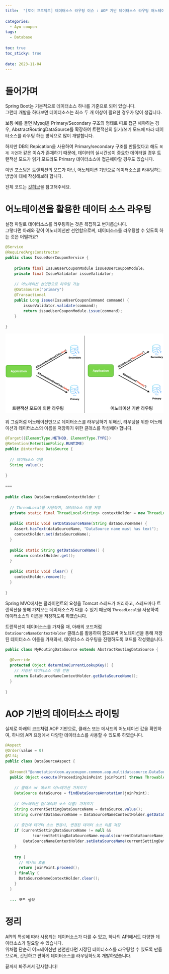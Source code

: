 ```yaml
---
title:  "[토이 프로젝트] 데이터소스 라우팅 이슈 : AOP 기반 데이터소스 라우팅 어노테이션"

categories:
  - Ayu-coupon
tags:
  - Database

toc: true
toc_sticky: true

date: 2023-11-04
---
```


# 들어가며

Spring Boot는 기본적으로 데이터소스 하나를 기준으로 되어 있습니다.  
그런데 개발을 하다보면 데이터소스는 최소 두 개 이상이 필요한 경우가 많이 생깁니다.

보통 예를 들면 Mysql을 Primary/Secondary 구조의 형태로 따로 접근 해야하는 경우, AbstractRoutingDataSource를 확장하여 트랜잭션의 읽기/쓰기 모드에 따라 데이터소스를 라우팅 하는 방식으로 많이 개발합니다.

하지만 DB의 Repication을 사용하여 Primary/secondary 구조를 만들었다고 해도 `복제 지연`과 같은 이슈가 존재하기 때문에, 데이터의 실시간성이 중요한 데이터일 경우 트랜잭션 모드가 읽기 모드라도 Primary 데이터소스에 접근해야할 경우도 있습니다.  

이번 포스팅은 트랜잭션의 모드가 아닌, 어노테이션 기반으로 데이터소스를 라우팅하는 방법에 대해 작성해보려 합니다.  

전체 코드는 [깃허브](https://github.com/f-lab-edu/AYU-Coupon-Service/tree/develop/src/main/java/com/ayucoupon/common/aop/multidatasource)을 참고해주세요.

# 어노테이션을 활용한 데이터 소스 라우팅

설정 파일로 데이터소스를 라우팅하는 것은 복잡하고 번거롭습니다.  
그렇다면 아래와 같이 어노테이션만 선언함으로써, 데이터소스를 라우팅할 수 있도록 하는 것은 어떨까요?  

```java
@Service
@RequiredArgsConstructor
public class IssueUserCouponService {

    private final IssueUserCouponModule issueUserCouponModule;
    private final IssueValidator issueValidator;

    // 어노테이션 선언만으로 라우팅 가능
    @DataSource("primary")
    @Transactional
    public Long issue(IssueUserCouponCommand command) {
        issueValidator.validate(command);
        return issueUserCouponModule.issue(command);
    }

}
```

![](../../image/Toy-Project/[토이%20프로젝트]%20데이터소스%20라우팅%20이슈%20:%20AOP를%20활용한%20커스텀%20데이터소스%20라우팅%20어노테이션/1.png)



위 그림처럼 어노테이션만으로 데이터소스를 라우팅하기 위해선, 라우팅을 위한 어노테이션과 데이터소스의 이름을 저장하기 위한 클래스를 작성해야 합니다.

```java
@Target({ElementType.METHOD, ElementType.TYPE})
@Retention(RetentionPolicy.RUNTIME)
public @interface DataSource {

  // 데이터소스 이름
  String value();

}

===

public class DataSourceNameContextHolder {

  // ThreadLocal를 사용하여, 데이터소스 이름 저장
  private static final ThreadLocal<String> contextHolder = new ThreadLocal<>();

  public static void setDataSourceName(String dataSourceName) {
    Assert.hasText(dataSourceName, "DataSource name must has text");
    contextHolder.set(dataSourceName);
  }

  public static String getDataSourceName() {
    return contextHolder.get();
  }

  public static void clear() {
    contextHolder.remove();
  }

}
```

Spring MVC에서는 클라이언트의 요청을 Tomcat 스레드가 처리하고, 스레드마다 트랜잭션을 통해 가져오는 데이터소스가 다를 수 있기 때문에 `ThreadLocal`을 사용하여 데이터소스의 이름을 저장하도록 하였습니다.

트랜잭션이 데이터소스를 가져올 때, 아래의 코드처럼 `DataSourceNameContextHolder` 클래스를 활용하여 함으로써 어노테이션을 통해 저장된 데이터소스 이름을 가져와서, 데이터소스 라우팅을 진행하도록 코드를 작성했습니다.

```java
public class MyRoutingDataSource extends AbstractRoutingDataSource {
    
  @Override
  protected Object determineCurrentLookupKey() {
    // 저장된 데이터소스 이름 반환
    return DataSourceNameContextHolder.getDataSourceName();
  }

}
```

# AOP 기반의 데이터소스 라이팅

실제로 아래의 코드처럼 AOP 기반으로, 클래스 또는 메서드의 어노테이션 값을 확인하여, 하나의 API 요청에서 다양한 데이터소스를 사용할 수 있도록 하였습니다.

```java
@Aspect
@Order(value = 0)
@Slf4j
public class DataSourceAspect {

  @Around("@annotation(com.ayucoupon.common.aop.multidatasource.DataSource)")
  public Object execute(ProceedingJoinPoint joinPoint) throws Throwable {

    // 클래스 or 메소드 어노테이션 가져오기
    DataSource dataSource = findDataSourceAnnotation(joinPoint);

    // 어노테이션 값(데이터 소스 이름) 가져오기
    String currentSettingDataSourceName = dataSource.value();
    String currentDataSourceName = DataSourceNameContextHolder.getDataSourceName();

    // 중간에 데이터 소스 변경시, 변경된 데이터 소스 이름 저장
    if (currentSettingDataSourceName != null &&
            !currentSettingDataSourceName.equals(currentDataSourceName)) {
        DataSourceNameContextHolder.setDataSourceName(currentSettingDataSourceName);
    }

    try {
      // 메서드 호출
      return joinPoint.proceed();
    } finally {
      DataSourceNameContextHolder.clear();
    }
  }

  ... 코드 생략

```

# 정리

API의 특성에 따라 사용되는 데이터소스가 다를 수 있고, 하나의 API에서도 다양한 데이터소스가 필요할 수 있습니다.  
위처럼 단순히 어노테이션만 선언한다면 지정된 데이터소스를 라우팅할 수 있도록 만듦으로써, 간단하고 편하게 데이터소스를 라우팅하도록 개발하였습니다.

끝까지 봐주셔서 감사합니다!
